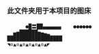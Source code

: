### 此文件夹用于本项目的图床


          ●█〓██▄▄▄▄▄▄    ●●●●●● 
      ▄▅██████▅▄▃▂ 
    ██████████████████ 
    ◥⊙▲⊙▲⊙▲⊙▲⊙▲⊙▲◤ 
